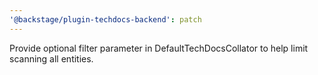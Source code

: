 ```yaml
---
'@backstage/plugin-techdocs-backend': patch
---
```


Provide optional filter parameter in DefaultTechDocsCollator to help limit scanning all entities.
